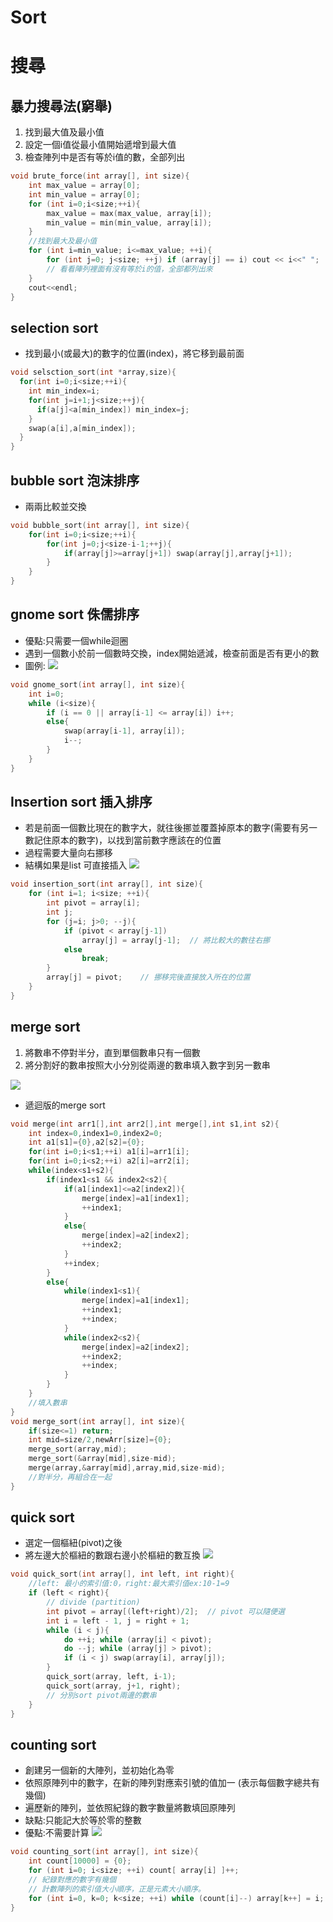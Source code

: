 # Sort

<!--more-->
# 搜尋
## 暴力搜尋法(窮舉)
1. 找到最大值及最小值
2. 設定一個i值從最小值開始遞增到最大值
3. 檢查陣列中是否有等於i值的數，全部列出
```C++
void brute_force(int array[], int size){
    int max_value = array[0];
    int min_value = array[0];
    for (int i=0;i<size;++i){
        max_value = max(max_value, array[i]);
        min_value = min(min_value, array[i]);
    }
    //找到最大及最小值
    for (int i=min_value; i<=max_value; ++i){
        for (int j=0; j<size; ++j) if (array[j] == i) cout << i<<" ";
        // 看看陣列裡面有沒有等於i的值，全部都列出來
    }
    cout<<endl;
}
```
## selection sort
* 找到最小(或最大)的數字的位置(index)，將它移到最前面
```C++
void selsction_sort(int *array,size){
  for(int i=0;i<size;++i){
    int min_index=i;
    for(int j=i+1;j<size;++j){
      if(a[j]<a[min_index]) min_index=j;
    }
    swap(a[i],a[min_index]);
  }
}
```
## bubble sort 泡沫排序
* 兩兩比較並交換
```C++
void bubble_sort(int array[], int size){
    for(int i=0;i<size;++i){
        for(int j=0;j<size-i-1;++j){
            if(array[j]>=array[j+1]) swap(array[j],array[j+1]);
        }
    }
}
```
## gnome sort 侏儒排序
* 優點:只需要一個while迴圈
* 遇到一個數小於前一個數時交換，index開始遞減，檢查前面是否有更小的數
* 圖例:
![](https://i.imgur.com/s87CE5z.gif)

```C++
void gnome_sort(int array[], int size){
    int i=0;
    while (i<size){
        if (i == 0 || array[i-1] <= array[i]) i++;
        else{
            swap(array[i-1], array[i]);
            i--;
        }
    }
}
```
## Insertion sort 插入排序
* 若是前面一個數比現在的數字大，就往後挪並覆蓋掉原本的數字(需要有另一數記住原本的數字)，以找到當前數字應該在的位置
* 過程需要大量向右挪移
* 結構如果是list 可直接插入
![](https://i.imgur.com/J0931yG.gif)
```C++
void insertion_sort(int array[], int size){
    for (int i=1; i<size; ++i){
        int pivot = array[i];
        int j;
        for (j=i; j>0; --j){
            if (pivot < array[j-1])
                array[j] = array[j-1];  // 將比較大的數往右挪
            else
                break;
        }
        array[j] = pivot;    // 挪移完後直接放入所在的位置
    }
}
```
## merge sort
1. 將數串不停對半分，直到單個數串只有一個數
2. 將分割好的數串按照大小分別從兩邊的數串填入數字到另一數串 

![](https://i.imgur.com/3JRSjI9.png)

* 遞迴版的merge sort
```C++
void merge(int arr1[],int arr2[],int merge[],int s1,int s2){
    int index=0,index1=0,index2=0;
    int a1[s1]={0},a2[s2]={0};
    for(int i=0;i<s1;++i) a1[i]=arr1[i];
    for(int i=0;i<s2;++i) a2[i]=arr2[i];
    while(index<s1+s2){
        if(index1<s1 && index2<s2){
            if(a1[index1]<=a2[index2]){
                merge[index]=a1[index1];
                ++index1;
            }
            else{
                merge[index]=a2[index2];
                ++index2;
            }
            ++index;
        }
        else{
            while(index1<s1){
                merge[index]=a1[index1];
                ++index1;
                ++index;
            }
            while(index2<s2){
                merge[index]=a2[index2];
                ++index2;
                ++index;
            }
        }
    }
    //填入數串
}
void merge_sort(int array[], int size){
    if(size<=1) return;
    int mid=size/2,newArr[size]={0};
    merge_sort(array,mid);
    merge_sort(&array[mid],size-mid);
    merge(array,&array[mid],array,mid,size-mid);
    //對半分，再組合在一起
}
```
## quick sort
* 選定一個樞紐(pivot)之後
* 將左邊大於樞紐的數跟右邊小於樞紐的數互換
![](https://i.imgur.com/dyJxKxK.png)
```C++
void quick_sort(int array[], int left, int right){
    //left: 最小的索引值:0，right:最大索引值ex:10-1=9
    if (left < right){
        // divide (partition)
        int pivot = array[(left+right)/2];  // pivot 可以隨便選
        int i = left - 1, j = right + 1;
        while (i < j){
            do ++i; while (array[i] < pivot);
            do --j; while (array[j] > pivot);
            if (i < j) swap(array[i], array[j]);
        }
        quick_sort(array, left, i-1);
        quick_sort(array, j+1, right);
        // 分別sort pivot兩邊的數串
    }
}
```

## counting sort
* 創建另一個新的大陣列，並初始化為零
* 依照原陣列中的數字，在新的陣列對應索引號的值加一
    (表示每個數字總共有幾個)
* 遍歷新的陣列，並依照紀錄的數字數量將數填回原陣列
* 缺點:只能記大於等於零的整數
* 優點:不需要計算
![](https://i.imgur.com/REvgXoQ.png)

```C++
void counting_sort(int array[], int size){
    int count[10000] = {0};
    for (int i=0; i<size; ++i) count[ array[i] ]++;
    // 紀錄對應的數字有幾個
    // 計數陣列的索引值大小順序，正是元素大小順序。
    for (int i=0, k=0; k<size; ++i) while (count[i]--) array[k++] = i;
}
```
